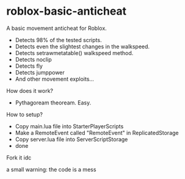 # roblox-basic-anticheat

A basic movement anticheat for Roblox.
  - Detects 98% of the tested scripts.
  - Detects even the slightest changes in the walkspeed.
  - Detects setrawmetatable() walkspeed method.
  - Detects noclip
  - Detects fly
  - Detects jumppower
  - And other movement exploits...
 
How does it work?
  - Pythagoream theoream. Easy.


How to setup?
  - Copy main.lua file into StarterPlayerScripts
  - Make a RemoteEvent called "RemoteEvent" in ReplicatedStorage
  - Copy server.lua file into ServerScriptStorage
  - done

Fork it idc

a small warning: the code is a mess
  

